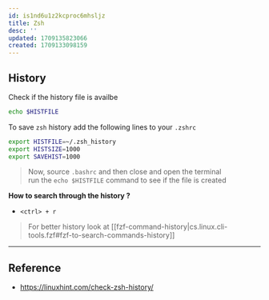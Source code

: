 ```yaml
---
id: is1nd6u1z2kcproc6mhsljz
title: Zsh
desc: ''
updated: 1709135823066
created: 1709133098159
---
```


## History

Check if the history file is availbe 
```bash
echo $HISTFILE
```

To save `zsh` history add the following lines to your `.zshrc`

```bash
export HISTFILE=~/.zsh_history
export HISTSIZE=1000
export SAVEHIST=1000
```

> Now, source `.bashrc` and then close and open the terminal  
>  run the `echo $HISTFILE` command to see if the file is created

**How to search through the history ?**
- `<ctrl> + r`

> For better history look at [[fzf-command-history|cs.linux.cli-tools.fzf#fzf-to-search-commands-history]]

---

## Reference
- https://linuxhint.com/check-zsh-history/